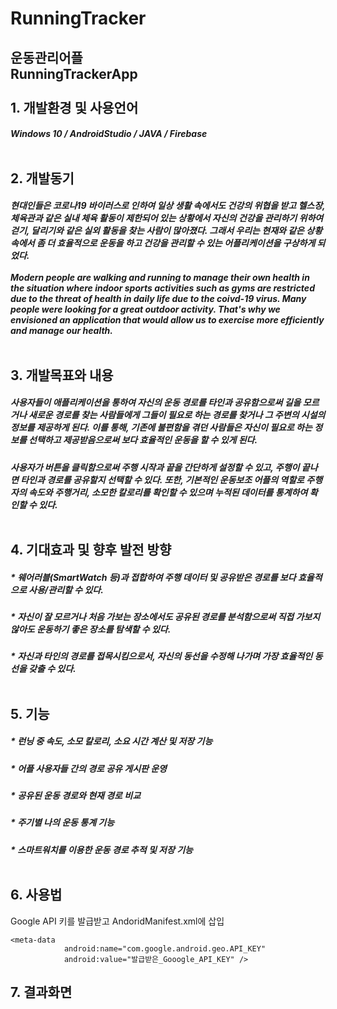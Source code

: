 # RunningTracker
운동관리어플<br>RunningTrackerApp<br><br>
**1. 개발환경 및 사용언어**  <br> 
------------------------------------------
##### Windows 10 / AndroidStudio / JAVA / Firebase <br><br>
**2. 개발동기**  <br>
------------------------------------------
##### 현대인들은 코로나19 바이러스로 인하여 일상 생활 속에서도 건강의 위협을 받고 헬스장, 체육관과 같은 실내 체육 활동이 제한되어 있는 상황에서 자신의 건강을 관리하기 위하여 걷기, 달리기와 같은 실외 활동을 찾는 사람이 많아졌다. 그래서 우리는 현재와 같은 상황속에서 좀 더 효율적으로 운동을 하고 건강을 관리할 수 있는 어플리케이션을 구상하게 되었다.<br><br>Modern people are walking and running to manage their own health in the situation where indoor sports activities such as gyms are restricted due to the threat of health in daily life due to the coivd-19 virus. Many people were looking for a great outdoor activity. That's why we envisioned an application that would allow us to exercise more efficiently and manage our health.<br><br>
**3. 개발목표와 내용** <br>
-------------------------------------------
##### 사용자들이 애플리케이션을 통하여 자신의 운동 경로를 타인과 공유함으로써 길을 모르거나 새로운 경로를 찾는 사람들에게 그들이 필요로 하는 경로를 찾거나 그 주변의 시설의 정보를 제공하게 된다. 이를 통해, 기존에 불편함을 겪던 사람들은 자신이 필요로 하는 정보를 선택하고 제공받음으로써 보다 효율적인 운동을 할 수 있게 된다.
##### 사용자가 버튼을 클릭함으로써 주행 시작과 끝을 간단하게 설정할 수 있고, 주행이 끝나면 타인과 경로를 공유할지 선택할 수 있다. 또한, 기본적인 운동보조 어플의 역할로 주행자의 속도와 주행거리, 소모한 칼로리를 확인할 수 있으며 누적된 데이터를 통계하여 확인할 수 있다. <br><br>
**4. 기대효과 및 향후 발전 방향** <br>
-------------------------------------------
##### * 웨어러블(SmartWatch 등)과 접합하여 주행 데이터 및 공유받은 경로를 보다 효율적으로 사용/관리할 수 있다.<br>
##### * 자신이 잘 모르거나 처음 가보는 장소에서도 공유된 경로를 분석함으로써 직접 가보지 않아도 운동하기 좋은 장소를 탐색할 수 있다.<br>
##### * 자신과 타인의 경로를 접목시킴으로서, 자신의 동선을 수정해 나가며 가장 효율적인 동선을 갖출 수 있다.<br><br>
**5. 기능**  <br>
-------------------------------------------
##### * 런닝 중 속도, 소모 칼로리, 소요 시간 계산 및 저장 기능 <br>
##### * 어플 사용자들 간의 경로 공유 게시판 운영<br>
##### * 공유된 운동 경로와 현재 경로 비교 <br>
##### * 주기별 나의 운동 통계 기능 <br>
##### * 스마트워치를 이용한 운동 경로 추적 및 저장 기능 <br><br>
**6. 사용법** <br>
--------------------------------------------
Google API 키를 발급받고 AndoridManifest.xml에 삽입
```
<meta-data
            android:name="com.google.android.geo.API_KEY"
            android:value="발급받은_Gooogle_API_KEY" />
```
**7. 결과화면** <br>
--------------------------------------------

